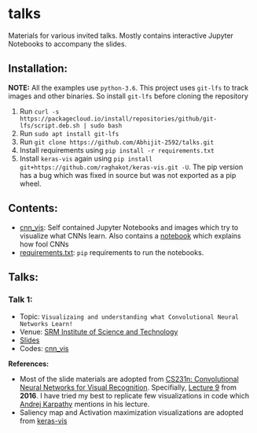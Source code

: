 # talks

Materials for various invited talks. Mostly contains interactive Jupyter Notebooks to accompany the slides.

## Installation:

**NOTE:** All the examples use `python-3.6`. This project uses `git-lfs` to track images and other binaries. So install `git-lfs` before cloning the repository

1.  Run `curl -s https://packagecloud.io/install/repositories/github/git-lfs/script.deb.sh | sudo bash`
2.  Run `sudo apt install git-lfs`
3.  Run `git clone https://github.com/Abhijit-2592/talks.git`
3.  Install requirements using `pip install -r requirements.txt`
4.  Install `keras-vis` again using `pip install git+https://github.com/raghakot/keras-vis.git -U`. The pip version has a bug which was fixed in source but was not exported as a pip wheel.

## Contents:

-   [cnn_vis](./cnn_vis): Self contained Jupyter Notebooks and images which try to visualize what CNNs learn. Also contains a [notebook](./cnn_vis/fooling_cnns.ipynb) which explains how fool CNNs
-   [requirements.txt](./requirements.txt): `pip` requirements to run the notebooks.

## Talks:

### Talk 1:
-  Topic:   `Visualizaing and understanding what Convolutional Neural Networks Learn!`
-  Venue:   [SRM Institute of Science and Technology](http://www.srmuniv.ac.in/)
-  [Slides](https://docs.google.com/presentation/d/1rg_j2bZijLYuOShWXiA0Sk0LU1oJwQ3hyDC6EtzpizE/edit?usp=sharing)
-  Codes: [cnn_vis](./cnn_vis)

**References:**
-   Most of the slide materials are adopted from [CS231n: Convolutional Neural Networks for Visual Recognition](http://cs231n.stanford.edu/). Specifially, [Lecture 9](http://cs231n.stanford.edu/slides/2016/winter1516_lecture9.pdf) from **2016**. I have tried my best to replicate few visualizations in code which [Andrej Karpathy](https://cs.stanford.edu/people/karpathy/) mentions in his lecture.
-   Saliency map and Activation maximization visualizations are adopted from [keras-vis](https://github.com/raghakot/keras-vis)
